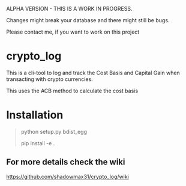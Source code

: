 ALPHA VERSION - THIS IS A WORK IN PROGRESS. 

Changes might break your database and there might still be bugs.

Please contact me, if you want to work on this project

# crypto_log
This is a cli-tool to log and track the Cost Basis and Capital Gain when transacting with crypto currencies.

This uses the ACB method to calculate the cost basis

# Installation

> python setup.py bdist_egg
>
> pip install -e .

## For more details check the wiki
https://github.com/shadowmax31/crypto_log/wiki
